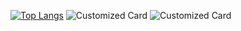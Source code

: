 [![Top Langs](https://github-readme-stats.vercel.app/api/top-langs/?username=Suly-ms&layout=compact&theme=radical)](https://github.com/Suly-ms/github-readme-stats)
![Customized Card](https://github-readme-stats.vercel.app/api/pin?username=Suly-ms\&repo=Donjons-et-Dragons\&title_color=fff\&icon_color=f9f9f9\&text_color=9f9f9f\&bg_color=151515)
![Customized Card](https://github-readme-stats.vercel.app/api/pin?username=Suly-ms\&repo=Projet-Caserne\&title_color=fff\&icon_color=f9f9f9\&text_color=9f9f9f\&bg_color=151515)
